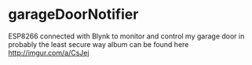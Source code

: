# garageDoorNotifier
ESP8266 connected with Blynk to monitor and control my garage door in probably the least secure way
album can be found here
http://imgur.com/a/CsJej
